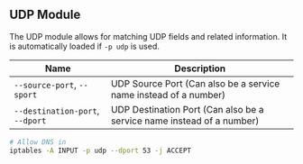## UDP Module

The UDP module allows for matching UDP fields and related information.
It is automatically loaded if `-p udp` is used.

| Name                            | Description                                                           |
| ------------------------------- | --------------------------------------------------------------------- |
| `--source-port`, `--sport`      | UDP Source Port      (Can also be a service name instead of a number) |
| `--destination-port`, `--dport` | UDP Destination Port (Can also be a service name instead of a number) |

```bash
# Allow DNS in
iptables -A INPUT -p udp --dport 53 -j ACCEPT
```